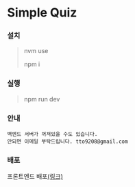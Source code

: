 # Simple Quiz

### 설치
> nvm use
> 
> npm i

### 실행
> npm run dev

### 안내
```agsl
백엔드 서버가 꺼져있을 수도 있습니다.
안되면 이메일 부탁드립니다. tto9208@gmail.com
```

### 배포
프론트엔드 배포[(링크)](https://web-simple-quiz-dj712lls8buafc.sel5.cloudtype.app/start)